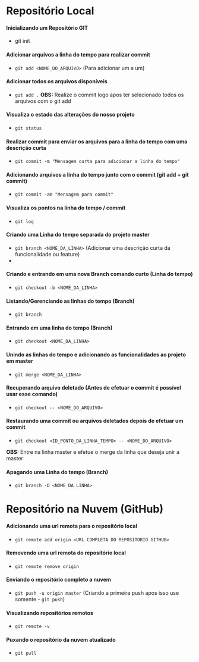 # Repositório Local
#### Inicializando um Repositório GIT
 - git init

#### Adicionar arquivos a linha do tempo para realizar commit
 - `git add <NOME_DO_ARQUIVO>` (Para adicionar um a um)

#### Adicionar todos os arquivos disponíveis
 - `git add .`
 **OBS:** Realize o commit logo apos ter selecionado todos os arquivos com o git add

#### Visualiza o estado das alterações do nosso projeto
 - `git status`

#### Realizar commit para enviar os arquivos para a linha do tempo com uma descrição curta
 - `git commit -m "Mensagem curta para adicionar a linha do tempo"`

#### Adicionando arquivos a linha do tempo junto com o commit (git add + git commit)
 - `git commit -am "Mensagem para commit"`

#### Visualiza os pontos na linha do tempo / commit
 - `git log`

#### Criando uma Linha do tempo separada do projeto master
 - `git branch <NOME_DA_LINHA>` (Adicionar uma descrição curta da funcionalidade ou feature)
 - 
#### Criando e entrando em uma nova Branch comando curto (Linha do tempo)
 - `git checkout -b <NOME_DA_LINHA>`

#### Listando/Gerenciando as linhas do tempo (Branch)
 - `git branch`
  
#### Entrando em uma linha do tempo (Branch)
 - `git checkout <NOME_DA_LINHA>`

#### Unindo as linhas do tempo e adicionando as funcionalidades ao projeto em master
 - `git merge <NOME_DA_LINHA>`

#### Recuperando arquivo deletado (Antes de efetuar o commit é possível usar esse comando)
 - `git checkout -- <NOME_DO_ARQUIVO>`
  
#### Restaurando uma commit ou arquivos deletados depois de efetuar um commit
 - `git checkout <ID_PONTO_DA_LINHA_TEMPO> -- <NOME_DO_ARQUIVO>`

**OBS:** Entre na linha master e efetue o merge da linha que deseja unir a master

#### Apagando uma Linha do tempo (Branch)
 - `git branch -D <NOME_DA_LINHA>`

# Repositório na Nuvem (GitHub)
#### Adicionando uma url remota para o repositório local
 - `git remote add origin <URL COMPLETA DO REPOSITORIO GITHUB>`

#### Removendo uma url remota do repositório local
 - `git remote remove origin`

#### Enviando o repositório completo a nuvem
 - `git push -u origin master` (Criando a primeira push apos isso use somente - `git push`)

#### Visualizando repositórios remotos
 - `git remote -v`

#### Puxando o repositório da nuvem atualizado
 - `git pull`
